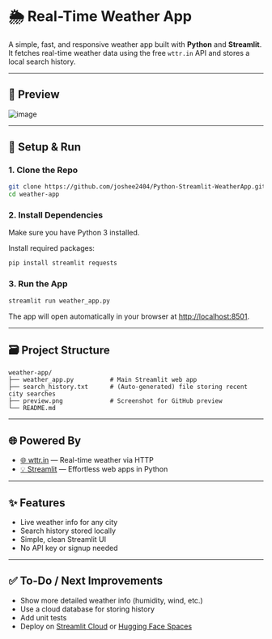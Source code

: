 
# 🌦️ Real-Time Weather App

A simple, fast, and responsive weather app built with **Python** and **Streamlit**. It fetches real-time weather data using the free `wttr.in` API and stores a local search history.

---

## 📸 Preview

![image](https://github.com/user-attachments/assets/5158ae02-b83a-4640-aee9-580671501021)

 <!-- Add your screenshot file -->

---

## 🔧 Setup & Run

### 1. Clone the Repo
```bash
git clone https://github.com/joshee2404/Python-Streamlit-WeatherApp.git
cd weather-app
```

### 2. Install Dependencies
Make sure you have Python 3 installed.

Install required packages:
```bash
pip install streamlit requests
```

### 3. Run the App
```bash
streamlit run weather_app.py
```

The app will open automatically in your browser at [http://localhost:8501](http://localhost:8501).

---

## 🗃️ Project Structure

```
weather-app/
├── weather_app.py          # Main Streamlit web app
├── search_history.txt      # (Auto-generated) file storing recent city searches
├── preview.png             # Screenshot for GitHub preview
└── README.md
```

---

## 🌐 Powered By

- [🌐 wttr.in](https://wttr.in) — Real-time weather via HTTP
- [💡 Streamlit](https://streamlit.io) — Effortless web apps in Python

---

## ✨ Features

- Live weather info for any city
- Search history stored locally
- Simple, clean Streamlit UI
- No API key or signup needed

---

## ✅ To-Do / Next Improvements

- Show more detailed weather info (humidity, wind, etc.)
- Use a cloud database for storing history
- Add unit tests
- Deploy on [Streamlit Cloud](https://streamlit.io/cloud) or [Hugging Face Spaces](https://huggingface.co/spaces)


